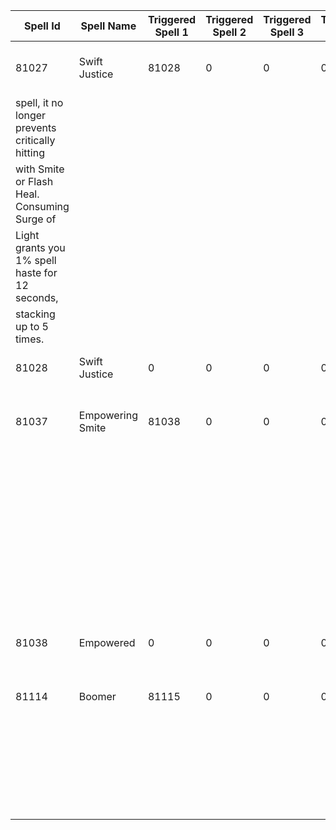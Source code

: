 | Spell Id | Spell Name | Triggered Spell 1 | Triggered Spell 2 | Triggered Spell 3 | Taught Spell | Description |
|--|--|--|--|--|--|--|
| 81027 | Swift Justice | 81028 | 0 | 0 | 0 | When Surge of Light triggers from a non-Holy |
| spell, it no longer prevents critically hitting |
| with Smite or Flash Heal. Consuming Surge of |
| Light grants you 1% spell haste for 12 seconds, |
| stacking up to 5 times. |
| 81028 | Swift Justice | 0 | 0 | 0 | 0 | Triggered by 81027 (Swift Justice) |
| 81037 | Empowering Smite | 81038 | 0 | 0 | 0 |Your successful Smite casts increase all healing |
| | | | | | | done by 2% and reduces the mana cost of your |
| | | | | | |Smite by 5% for 12 seconds. Stacks 5 times. This |
| | | | | | | enchant does not stack. |
| 81038 | Empowered | 0 | 0 | 0 | 0 | Triggered by 81037 (Empowering Smite) |
| 81114 | Boomer | 81115 | 0 | 0 | 0 | Your Fire spells have a chance to make you |
| | | | | | | trigger an explosion. This effect can be |
| | | | | | | triggered once every 3 seconds. |
